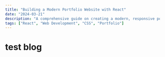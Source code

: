 ```yaml
---
title: "Building a Modern Portfolio Website with React"
date: "2024-03-21"
description: "A comprehensive guide on creating a modern, responsive portfolio website using React and modern web technologies."
tags: ["React", "Web Development", "CSS", "Portfolio"]
---
```


# test blog